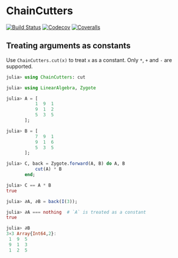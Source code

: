 # ChainCutters

[![Build Status](https://travis-ci.com/tkf/ChainCutters.jl.svg?branch=master)](https://travis-ci.com/tkf/ChainCutters.jl)
[![Codecov](https://codecov.io/gh/tkf/ChainCutters.jl/branch/master/graph/badge.svg)](https://codecov.io/gh/tkf/ChainCutters.jl)
[![Coveralls](https://coveralls.io/repos/github/tkf/ChainCutters.jl/badge.svg?branch=master)](https://coveralls.io/github/tkf/ChainCutters.jl?branch=master)

## Treating arguments as constants

Use `ChainCutters.cut(x)` to treat `x` as a constant.  Only `*`, `+`
and `-` are supported.

```julia
julia> using ChainCutters: cut

julia> using LinearAlgebra, Zygote

julia> A = [
           1  9  1
           9  1  2
           5  3  5
       ];

julia> B = [
           7  9  1
           9  1  6
           5  3  5
       ];

julia> C, back = Zygote.forward(A, B) do A, B
           cut(A) * B
       end;

julia> C == A * B
true

julia> ∂A, ∂B = back(I(3));

julia> ∂A === nothing  # `A` is treated as a constant
true

julia> ∂B
3×3 Array{Int64,2}:
 1  9  5
 9  1  3
 1  2  5
```
